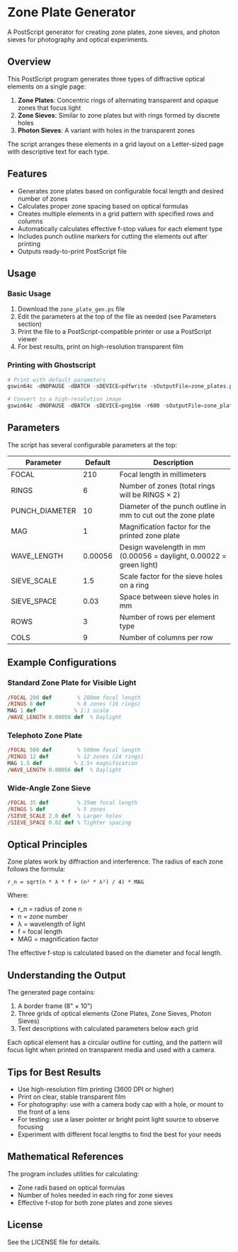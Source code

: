 # Zone Plate Generator

A PostScript generator for creating zone plates, zone sieves, and photon sieves for photography and optical experiments.

## Overview

This PostScript program generates three types of diffractive optical elements on a single page:

1. **Zone Plates**: Concentric rings of alternating transparent and opaque zones that focus light
2. **Zone Sieves**: Similar to zone plates but with rings formed by discrete holes
3. **Photon Sieves**: A variant with holes in the transparent zones

The script arranges these elements in a grid layout on a Letter-sized page with descriptive text for each type.

## Features

- Generates zone plates based on configurable focal length and desired number of zones
- Calculates proper zone spacing based on optical formulas
- Creates multiple elements in a grid pattern with specified rows and columns
- Automatically calculates effective f-stop values for each element type
- Includes punch outline markers for cutting the elements out after printing
- Outputs ready-to-print PostScript file

## Usage

### Basic Usage

1. Download the `zone_plate_gen.ps` file
2. Edit the parameters at the top of the file as needed (see Parameters section)
3. Print the file to a PostScript-compatible printer or use a PostScript viewer
4. For best results, print on high-resolution transparent film

### Printing with Ghostscript

```powershell
# Print with default parameters
gswin64c -dNOPAUSE -dBATCH -sDEVICE=pdfwrite -sOutputFile=zone_plates.pdf zone_plate_gen.ps

# Convert to a high-resolution image
gswin64c -dNOPAUSE -dBATCH -sDEVICE=png16m -r600 -sOutputFile=zone_plates.png zone_plate_gen.ps
```

## Parameters

The script has several configurable parameters at the top:

| Parameter | Default | Description |
|-----------|---------|-------------|
| FOCAL | 210 | Focal length in millimeters |
| RINGS | 6 | Number of zones (total rings will be RINGS × 2) |
| PUNCH_DIAMETER | 10 | Diameter of the punch outline in mm to cut out the zone plate |
| MAG | 1 | Magnification factor for the printed zone plate |
| WAVE_LENGTH | 0.00056 | Design wavelength in mm (0.00056 = daylight, 0.00022 = green light) |
| SIEVE_SCALE | 1.5 | Scale factor for the sieve holes on a ring |
| SIEVE_SPACE | 0.03 | Space between sieve holes in mm |
| ROWS | 3 | Number of rows per element type |
| COLS | 9 | Number of columns per row |

## Example Configurations

### Standard Zone Plate for Visible Light

```postscript
/FOCAL 200 def        % 200mm focal length
/RINGS 8 def          % 8 zones (16 rings)
MAG 1 def            % 1:1 scale
/WAVE_LENGTH 0.00056 def  % Daylight
```

### Telephoto Zone Plate

```postscript
/FOCAL 500 def        % 500mm focal length
/RINGS 12 def         % 12 zones (24 rings)
MAG 1.5 def          % 1.5× magnification
/WAVE_LENGTH 0.00056 def  % Daylight
```

### Wide-Angle Zone Sieve

```postscript
/FOCAL 35 def         % 35mm focal length
/RINGS 5 def          % 5 zones
/SIEVE_SCALE 2.0 def  % Larger holes
/SIEVE_SPACE 0.02 def % Tighter spacing
```

## Optical Principles

Zone plates work by diffraction and interference. The radius of each zone follows the formula:

```
r_n = sqrt(n * λ * f + (n² * λ²) / 4) * MAG
```

Where:
- r_n = radius of zone n
- n = zone number
- λ = wavelength of light
- f = focal length
- MAG = magnification factor

The effective f-stop is calculated based on the diameter and focal length.

## Understanding the Output

The generated page contains:
1. A border frame (8" × 10")
2. Three grids of optical elements (Zone Plates, Zone Sieves, Photon Sieves)
3. Text descriptions with calculated parameters below each grid

Each optical element has a circular outline for cutting, and the pattern will focus light when printed on transparent media and used with a camera.

## Tips for Best Results

- Use high-resolution film printing (3600 DPI or higher)
- Print on clear, stable transparent film
- For photography: use with a camera body cap with a hole, or mount to the front of a lens
- For testing: use a laser pointer or bright point light source to observe focusing
- Experiment with different focal lengths to find the best for your needs

## Mathematical References

The program includes utilities for calculating:
- Zone radii based on optical formulas
- Number of holes needed in each ring for zone sieves
- Effective f-stop for both zone plates and zone sieves

## License

See the LICENSE file for details.
